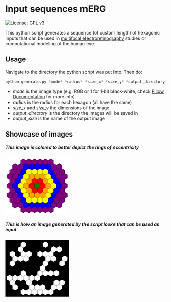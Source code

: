 # Input sequences mERG

[![License: GPL v3](https://img.shields.io/badge/License-GPL%20v3-blue.svg)](https://www.gnu.org/licenses/gpl-3.0)

This python script generates a sequence (of custom length) of hexagonic inputs that can be used in [multifocal electroretinography](https://en.wikipedia.org/wiki/Electroretinography) studies or computational modeling of the human eye.

## Usage
Navigate to the directory the python script was put into. Then do:

```python
python generate.py *mode* *radius* *size_x* *size_y* *output_directory* *output_size*
```
- *mode* is the image type (e.g. RGB or 1 for 1-bit black-white, check [Pillow Documentation](https://pillow.readthedocs.io/en/5.3.x/handbook/concepts.html#modes) for more info)
- *radius* is the radius for each hexagon (all have the same)
- *size_x* and *size_y* the dimensions of the image
- *output_directory* is the directory the images will be saved in
- *output_size* is the name of the output image

## Showcase of images
##### This image is colored to better depict the rings of eccentricity
<img src="https://raw.githubusercontent.com/verrannt/Input_sequences_mERG/master/HexagonColored.png" alt="Colored Hexagon" width="200" height="180">

##### This is how an image generated by the script looks that can be used as input
<img src="https://raw.githubusercontent.com/verrannt/Input_sequences_mERG/master/HexagonBlackWhite1.png" alt="Black White Hexagon" width="200" height="180">
